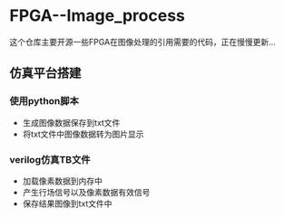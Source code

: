 # FPGA--Image_process
这个仓库主要开源一些FPGA在图像处理的引用需要的代码，正在慢慢更新...

## 仿真平台搭建
### 使用python脚本
- 生成图像数据保存到txt文件
- 将txt文件中图像数据转为图片显示

### verilog仿真TB文件
- 加载像素数据到内存中
- 产生行场信号以及像素数据有效信号
- 保存结果图像到txt文件中
